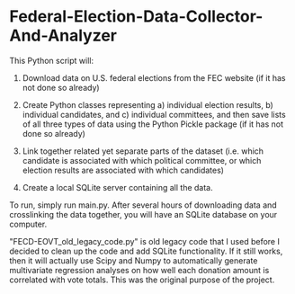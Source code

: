 # Federal-Election-Data-Collector-And-Analyzer
This Python script will:

1) Download data on U.S. federal elections from the FEC website (if it has not done so already)

2) Create Python classes representing a) individual election results, b) individual candidates, 
  and c) individual committees, and then save lists of all three types of data using the Python Pickle package 
  (if it has not done so already)
  
 3) Link together related yet separate parts of the dataset 
  (i.e. which candidate is associated with which political committee, or which election results are associated
  with which candidates)
  
 3) Create a local SQLite server containing all the data.
 
 To run, simply run main.py. After several hours of downloading data and crosslinking the data together, you will 
  have an SQLite database on your computer.
  
 "FECD-EOVT_old_legacy_code.py" is old legacy code that I used before I decided to clean up the code and add SQLite
  functionality. If it still works, then it will actually use Scipy and Numpy to automatically generate multivariate
  regression analyses on how well each donation amount is correlated with vote totals. This was the original purpose
  of the project.
